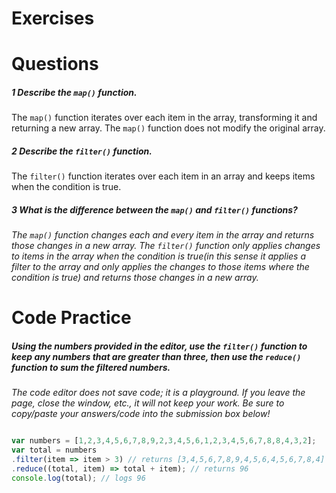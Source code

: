 # **Exercises**
# **Questions**
##### **1 Describe the `map()` function.**

The `map()` function iterates over each item in the array, transforming it and returning a new array. The `map()` function does not modify the original array.

##### **2 Describe the `filter()` function.**

The `filter()` function iterates over each item in an array and keeps items when the condition is true.

##### **3 What is the difference between the `map()` and `filter()` functions?**

 _The `map()` function changes each and every item in the array and returns those changes in a new array._
 _The `filter()` function *only* applies changes to items in the array when the condition is true(in this sense it applies a filter to the array and only applies the changes to those items where the condition is true) and returns those changes in a new array._



# **Code Practice**

##### **Using the numbers provided in the editor, use the `filter()` function to keep any numbers that are greater than three, then use the `reduce()` function to sum the filtered numbers.**

_The code editor does not save code; it is a playground. If you leave the page, close the window, etc., it will not keep your work. Be sure to copy/paste your answers/code into the submission box below!_


```javascript

var numbers = [1,2,3,4,5,6,7,8,9,2,3,4,5,6,1,2,3,4,5,6,7,8,8,4,3,2];
var total = numbers
.filter(item => item > 3) // returns [3,4,5,6,7,8,9,4,5,6,4,5,6,7,8,4]
.reduce((total, item) => total + item); // returns 96
console.log(total); // logs 96

```
